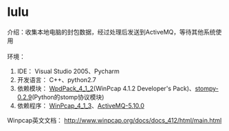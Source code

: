 lulu
====

介绍：收集本地电脑的封包数据，经过处理后发送到ActiveMQ，等待其他系统使用
<br/><br/>
环境：<br/>
1. IDE： Visual Studio 2005、Pycharm<br/>
2. 开发语言： C++、python2.7<br/>
3. 依赖模块： <a href="http://www.winpcap.org/install/bin/WpdPack_4_1_2.zip" target="_blank">WpdPack_4_1_2</a>(WinPcap 4.1.2 Developer's Pack)、<a href="https://pypi.python.org/packages/source/s/stompy/stompy-0.2.9.tar.gz" target="_blank">stompy-0.2.9</a>(Python的stomp协议模块)<br/>
4. 依赖程序： <a href="http://www.winpcap.org/install/bin/WinPcap_4_1_3.exe" target="_blank">WinPcap_4_1_3</a>、<a href="http://apache.dataguru.cn/activemq/5.10.0/apache-activemq-5.10.0-bin.zip" target="_blank">ActiveMQ-5.10.0</a>

Winpcap英文文档： http://www.winpcap.org/docs/docs_412/html/main.html
